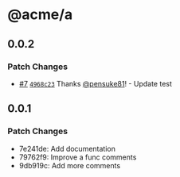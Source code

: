 # @acme/a

## 0.0.2

### Patch Changes

- [#7](https://github.com/pensuke81/testing-changeset/pull/7) [`4968c23`](https://github.com/pensuke81/testing-changeset/commit/4968c232979f1428afafe32cf4615897e8351442) Thanks [@pensuke81](https://github.com/pensuke81)! - Update test

## 0.0.1

### Patch Changes

- 7e241de: Add documentation
- 79762f9: Improve a func comments
- 9db919c: Add more comments
